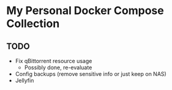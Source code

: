 # My Personal Docker Compose Collection

## TODO
- Fix qBittorrent resource usage
  - Possibly done, re-evaluate
- Config backups (remove sensitive info or just keep on NAS)
- Jellyfin
